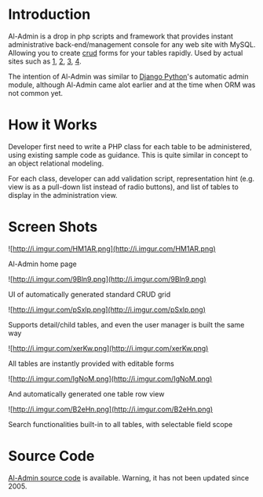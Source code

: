 # Introduction #

Al-Admin is a drop in php scripts and framework that provides instant administrative back-end/management console for any web site with MySQL. Allowing you to create [crud](http://en.wikipedia.org/wiki/Create,_read,_update_and_delete) forms for your tables rapidly. Used by actual sites such as [1](https://github.com/dodysw/dodysw-svn/tree/master/yayasankelola), [2](https://github.com/dodysw/dodysw-svn/tree/master/web_utils/mediamonitoring/), [3](https://github.com/dodysw/dodysw-svn/tree/master/ciscopip), [4](https://github.com/dodysw/dodysw-svn/tree/master/shopping/).

The intention of Al-Admin was similar to [Django Python](http://www.djangoproject.com)'s automatic admin module, although Al-Admin came alot earlier and at the time when ORM was not common yet.

# How it Works #

Developer first need to write a PHP class for each table to be administered, using existing sample code as guidance. This is quite similar in concept to an object relational modeling.

For each class, developer can add validation script, representation hint (e.g. view is as a pull-down list instead of radio buttons), and list of tables to display in the administration view.

# Screen Shots #

![http://i.imgur.com/HM1AR.png](http://i.imgur.com/HM1AR.png)

Al-Admin home page

![http://i.imgur.com/9Bln9.png](http://i.imgur.com/9Bln9.png)

UI of automatically generated standard CRUD grid

![http://i.imgur.com/pSxlp.png](http://i.imgur.com/pSxlp.png)

Supports detail/child tables, and even the user manager is built the same way

![http://i.imgur.com/xerKw.png](http://i.imgur.com/xerKw.png)

All tables are instantly provided with editable forms

![http://i.imgur.com/IgNoM.png](http://i.imgur.com/IgNoM.png)

And automatically generated one table row view

![http://i.imgur.com/B2eHn.png](http://i.imgur.com/B2eHn.png)

Search functionalities built-in to all tables, with selectable field scope

# Source Code #

[Al-Admin source code](https://github.com/dodysw/dodysw-svn/tree/master/web_utils/aladmin) is available. Warning, it has not been updated since 2005.

